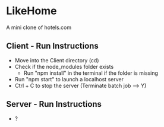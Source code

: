 # LikeHome
A mini clone of hotels.com

## Client - Run Instructions
- Move into the Client directory (cd)
- Check if the node_modules folder exists
    - Run "npm install" in the terminal if the folder is missing
- Run "npm start" to launch a localhost server
- Ctrl + C to stop the server (Terminate batch job --> Y)

## Server - Run Instructions
- ?